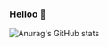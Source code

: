 ### Helloo 👋
![Anurag's GitHub stats](https://github-readme-stats.vercel.app/api?username=joaotelini&theme=dark&show_icons=true)
<!-- [![Top Langs](https://github-readme-stats.vercel.app/api/top-langs/?username=joaotelini&langs_count=8)](https://github.com/joaotelini/joaotelini) -->
